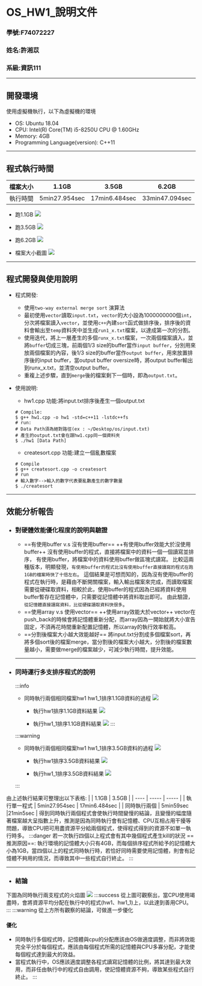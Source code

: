 # OS_HW1_說明文件
### 學號:F74072227
### 姓名:許湘苡
### 系級:資訊111

---
## 開發環境
使用虛擬機執行，以下為虛擬機的環境
* 	OS: Ubuntu 18.04
*	CPU: Intel(R) Core(TM) i5-8250U CPU @ 1.60GHz
*	Memory: 4GB
*	Programming Language(version): C++11
---
## 程式執行時間

| 檔案大小 | 1.1GB | 3.5GB |6.2GB |
|--|--|--|--|
| 執行時間     | 5min27.954sec    | 17min6.484sec    |33min47.094sec|	

* 跑1.1GB
![](https://i.imgur.com/KgOxNHC.png)

* 跑3.5GB
![](https://i.imgur.com/0Jwa5G8.png)

* 跑6.2GB
![](https://i.imgur.com/wwnK4Fb.png)

* 檔案大小截圖
![](https://i.imgur.com/vjaJsy4.png)


---
## 程式開發與使用說明
*	程式開發:
    *	使用`two-way external merge sort` 演算法
    *	最初使用`vector`讀取`input.txt`，`vector`的大小設為1000000000個`int`，分次將檔案讀入`vector`，並使用`c++`內建`sort`函式做排序後，排序後的資料會輸出至`temp`資料夾中並生成`run1_x.txt`檔案，以達成第一次的分割。
    *	使用迭代，將上一層產生的多個`runx_x.txt`檔案，一次兩個檔案讀入，並將`buffer`切成三塊，前兩個1/3 size的buffer當作`input buffer`，分別用來放兩個檔案的內容，後1/3 size的buffer當作`output buffer`，用來放置排序後的input buffer，當output buffer oversize時，將output buffer輸出到runx_x.txt，並清空output buffer。
    *	重複上述步驟，直到`merge`後的檔案剩下一個時，即為`output.txt`。
*	使用說明:
    *	hw1.cpp
    功能:將input.txt排序後產生一個output.txt
    ``` bash=
    # Compile:
    $ g++ hw1.cpp -o hw1 -std=c++11 -lstdc++fs
    # run: 
	# Data Path須為絕對路徑(ex : ~/Desktop/os/input.txt)
	# 產生的output.txt會在跟hw1.cpp同一個資料夾
    $ ./hw1 [Data Path]
	```

    *	createsort.cpp
    功能:建立一個亂數檔案
    ``` bash=
    # Compile
    $ g++ createsort.cpp -o createsort
    # run
    # 輸入數字-->輸入的數字代表要亂數產生的數字數量
    $ ./createsort 
    ```
---
## 效能分析報告
*   ### 對硬體效能優化程度的說明與驗證
    *	==有使用buffer v.s 沒有使用buffer==
        ++有使用buffer效能大於沒使用buffer++
    沒有使用buffer的程式，直接將檔案中的資料一個一個讀寫並排序，
    有使用buffer，將檔案中的資料使用buffer做區塊式讀寫。
比較這兩種版本，明顯發現，`有使用buffer的程式比沒有使用buffer直接讀寫的程式在跑1GB的檔案時快了十倍左右`。
這個結果是可想而知的，因為沒有使用buffer的程式在執行時，是藉由不斷開關檔案，輸入輸出檔案來完成，而讀取檔案需要從硬碟取資料，相較於此，使用buffer的程式因為已經將資料使用buffer暫存在記憶體中，只需要從記憶體中將資料取出即可。
由此驗證，`從記憶體直接讀寫資料，比從硬碟讀取資料快很多`。
    * ==使用array v.s 使用vector==
        ++使用array效能大於vector++
        vector在push_back的時候會將記憶體重新分配，而array因為一開始就將大小宣告固定，不須再花時間重新配置記憶體，所以array的執行效率較高。
    * ==分割後檔案大小越大效能越好==
        將input.txt分割成多個檔案sort，再將多個sort後的檔案merge，當分割後的檔案大小越大，分割後的檔案數量越小，需要做merge的檔案越少，可減少執行時間，提升效能。
    ---
*	### 同時運行多支排序程式的說明
    :::info
    * 同時執行兩個相同檔案hw1 hw1_1排序1.1GB資料的過程
    ![](https://i.imgur.com/fAeJVmk.png)

        * 執行hw1排序1.1GB資料結果
    ![](https://i.imgur.com/RwzibPP.png)
    
        * 執行hw1_1排序1.1GB資料結果
     ![](https://i.imgur.com/875NJsM.png)
    :::
    
    :::warning
    * 同時執行兩個相同檔案hw1 hw1_1排序3.5GB資料的過程
    ![](https://i.imgur.com/7YHOwQc.png)
    
        * 執行hw1排序3.5GB資料結果
    ![](https://i.imgur.com/2pGswNQ.png)
    
        * 執行hw1_1排序3.5GB資料結果
    ![](https://i.imgur.com/CoVtWCu.png)

    :::
    
由上述執行結果可整理出以下表格:
|      | 1.1GB | 3.5GB |
| ---- | ----- | ----- |
|   執行單一程式   |  5min27.954sec     |  17min6.484sec     |
| 同時執行兩個 | 5min59sec  |21min5sec  |
得到同時執行兩個程式會使執行時間變慢的結論，且變慢的幅度隨著檔案越大呈指數上升，推測是因為同時執行會有記憶體、CPU互相占用干擾等問題，導致CPU把可用盡資源平分給兩個程式，使得程式得到的資源不如單一執行時多。
:::danger
若一次執行四個以上程式會有其中幾個程式產生kill的狀況
==推測原因==:
執行環境的記憶體大小只有4GB，而每個排序程式所給予的記憶體大小為1GB，當四個以上的程式同時執行時，若恰好同時需要使用記憶體，則會有記憶體不夠用的情況，而導致其中一些程式自行終止。
:::


---
    
*	### 結論
下圖為同時執行兩支程式的火焰圖
![](https://i.imgur.com/Is95OZn.png)
:::success
從上圖可觀察出，當CPU使用竭盡時，會將資源平均分配在執行中的程式(hw1、hw1_1)上，以此達到善用CPU。
:::
:::warning
從上方所有觀察的結論，可做進一步優化
#### 優化
* 同時執行多個程式時，記憶體與cpu的分配應該由OS做適度調整，而非將效能完全平分於每個程式，應該由每個程式所需的記憶體與CPU多寡分配，才能使每個程式達到最大的效益。
* 當程式執行中，OS應該適度調整各程式讀寫記憶體的比例，將其達到最大效用，而非任由執行中的程式自由調用，使記憶體資源不夠，導致某些程式自行終止。
:::



